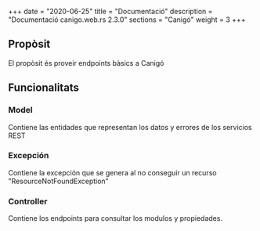 +++
date        = "2020-06-25"
title       = "Documentació"
description = "Documentació canigo.web.rs 2.3.0"
sections    = "Canigó"
weight      = 3
+++

## Propòsit

El propòsit és proveir endpoints bàsics a Canigó

## Funcionalitats

### Model

Contiene las entidades que representan los datos y errores de los servicios REST

### Excepción

Contiene la excepción que se genera al no conseguir un recurso "ResourceNotFoundException"

### Controller

Contiene los endpoints para consultar los modulos y propiedades. 
